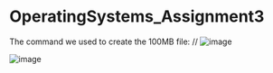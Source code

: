 # OperatingSystems_Assignment3

The command we used to create the 100MB file:
// ![image](https://user-images.githubusercontent.com/77538019/207919582-825feffd-828a-4960-ae89-d75605c51397.png)

![image](https://user-images.githubusercontent.com/77538019/207923331-2045cfd5-315f-4e48-9386-e9974fd4ddbd.png)

